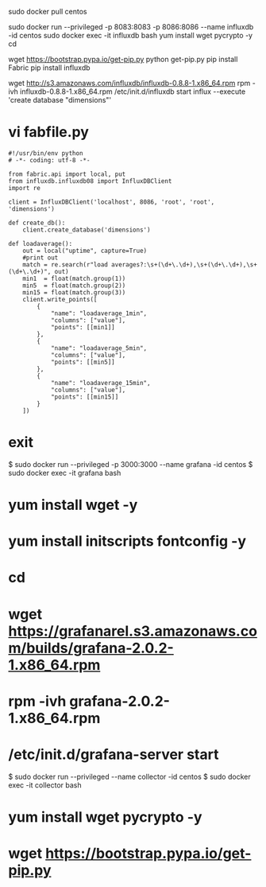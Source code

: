 sudo docker pull centos

sudo docker run --privileged -p 8083:8083 -p 8086:8086 --name influxdb -id centos
sudo docker exec -it influxdb bash
yum install wget pycrypto -y
cd

wget https://bootstrap.pypa.io/get-pip.py
python get-pip.py
pip install Fabric
pip install influxdb

wget http://s3.amazonaws.com/influxdb/influxdb-0.8.8-1.x86_64.rpm
rpm -ivh influxdb-0.8.8-1.x86_64.rpm
/etc/init.d/influxdb start
influx --execute 'create database "dimensions"'


# vi fabfile.py
```
#!/usr/bin/env python
# -*- coding: utf-8 -*-

from fabric.api import local, put
from influxdb.influxdb08 import InfluxDBClient
import re

client = InfluxDBClient('localhost', 8086, 'root', 'root', 'dimensions')

def create_db():
    client.create_database('dimensions')

def loadaverage():
    out = local("uptime", capture=True)
    #print out
    match = re.search(r"load averages?:\s+(\d+\.\d+),\s+(\d+\.\d+),\s+(\d+\.\d+)", out)
    min1  = float(match.group(1))
    min5  = float(match.group(2))
    min15 = float(match.group(3))
    client.write_points([
        {
            "name": "loadaverage_1min",
            "columns": ["value"],
            "points": [[min1]]
        },
        {
            "name": "loadaverage_5min",
            "columns": ["value"],
            "points": [[min5]]
        },
        {
            "name": "loadaverage_15min",
            "columns": ["value"],
            "points": [[min15]]
        }
    ])
```
# exit

$ sudo docker run --privileged -p 3000:3000 --name grafana -id centos
$ sudo docker exec -it grafana bash
# yum install wget -y
# yum install initscripts fontconfig -y
# cd
# wget https://grafanarel.s3.amazonaws.com/builds/grafana-2.0.2-1.x86_64.rpm
# rpm -ivh grafana-2.0.2-1.x86_64.rpm
# /etc/init.d/grafana-server start


$ sudo docker run --privileged --name collector -id centos
$ sudo docker exec -it collector bash
# yum install wget pycrypto -y
# wget https://bootstrap.pypa.io/get-pip.py

